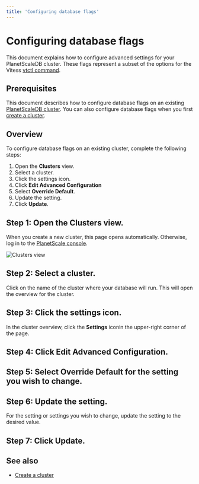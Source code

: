 ```yaml
---
title: 'Configuring database flags'
---
```


# Configuring database flags

This document explains how to configure advanced settings for your PlanetScaleDB cluster. These flags represent a subset of the options for the Vitess [vtctl command](https://vitess.io/docs/reference/programs/vtctl/). 

## Prerequisites

This document describes how to configure database flags on an existing [PlanetScaleDB cluster](/psdb/clusters). You can also configure database flags when you first [create a cluster](/psdb/creating-cluster).

## Overview

To configure database flags on an existing cluster, complete the following steps:

1. Open the **Clusters** view.
2. Select a cluster.
3. Click the settings icon. <!-- image -->
4. Click **Edit Advanced Configuration**
5. Select **Override Default**.
6. Update the setting.
7. Click **Update**.

## Step 1: Open the **Clusters** view.

When you create a new cluster, this page opens automatically. Otherwise, log in to the [PlanetScale console](https://console.planetscale.com/).

![Clusters view](/img/docs/clusters-view.png)

## Step 2: Select a cluster.

Click on the name of the cluster where your database will run. This will open the overview for the cluster.

## Step 3: Click the settings icon.

In the cluster overview, click the **Settings** iconin the upper-right corner of the page.

## Step 4: Click **Edit Advanced Configuration**.

## Step 5: Select **Override Default** for the setting you wish to change.

## Step 6: Update the setting.

For the setting or settings you wish to change, update the setting to the desired value.

## Step 7: Click **Update**.

## See also

+ [Create a cluster](creating-cluster)

